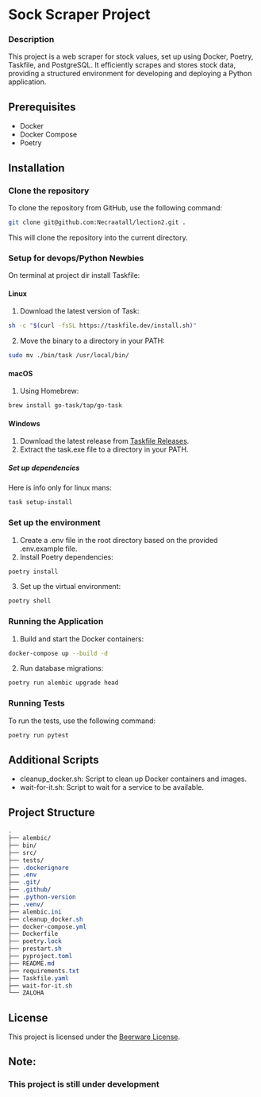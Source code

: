 # Sock Scraper Project


### Description

This project is a web scraper for stock values, set up using Docker, Poetry, Taskfile, and PostgreSQL. It efficiently scrapes and stores stock data, providing a structured environment for developing and deploying a Python application.

## Prerequisites

- Docker
- Docker Compose
- Poetry

## Installation

### Clone the repository

To clone the repository from GitHub, use the following command:
```sh
git clone git@github.com:Necraatall/lection2.git .
```
This will clone the repository into the current directory.

### Setup for devops/Python Newbies

On terminal at project dir install Taskfile:

#### Linux

1. Download the latest version of Task:
```sh
sh -c "$(curl -fsSL https://taskfile.dev/install.sh)"
```
2. Move the binary to a directory in your PATH:
```sh
sudo mv ./bin/task /usr/local/bin/
```

#### macOS

1. Using Homebrew:
```sh
brew install go-task/tap/go-task
```

#### Windows

1. Download the latest release from [Taskfile Releases](https://github.com/go-task/task/releases).
2. Extract the task.exe file to a directory in your PATH.

##### Set up dependencies

Here is info only for linux mans:
```sh
task setup-install
```

### Set up the environment

1. Create a .env file in the root directory based on the provided .env.example file.
2. Install Poetry dependencies:
```sh
poetry install
```
3. Set up the virtual environment:
```sh
poetry shell
```

### Running the Application

1. Build and start the Docker containers:
```sh
docker-compose up --build -d
```
2. Run database migrations:
```sh
poetry run alembic upgrade head
```

### Running Tests

To run the tests, use the following command:
```sh
poetry run pytest
```

## Additional Scripts

- cleanup_docker.sh: Script to clean up Docker containers and images.
- wait-for-it.sh: Script to wait for a service to be available.

## Project Structure

```scss
.
├── alembic/
├── bin/
├── src/
├── tests/
├── .dockerignore
├── .env
├── .git/
├── .github/
├── .python-version
├── .venv/
├── alembic.ini
├── cleanup_docker.sh
├── docker-compose.yml
├── Dockerfile
├── poetry.lock
├── prestart.sh
├── pyproject.toml
├── README.md
├── requirements.txt
├── Taskfile.yaml
├── wait-for-it.sh
└── ZALOHA
```

## License

This project is licensed under the [Beerware License](https://en.wikipedia.org/wiki/Beerware).


## Note:

### This project is still under development
